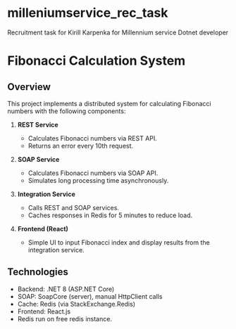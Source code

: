 # milleniumservice_rec_task
Recruitment task for Kirill Karpenka for Millennium service Dotnet developer


# Fibonacci Calculation System

## Overview

This project implements a distributed system for calculating Fibonacci numbers with the following components:

1. **REST Service**  
   - Calculates Fibonacci numbers via REST API.  
   - Returns an error every 10th request.

2. **SOAP Service**  
   - Calculates Fibonacci numbers via SOAP API.  
   - Simulates long processing time asynchronously.

3. **Integration Service**  
   - Calls REST and SOAP services.  
   - Caches responses in Redis for 5 minutes to reduce load.

4. **Frontend (React)**  
   - Simple UI to input Fibonacci index and display results from the integration service.

## Technologies

- Backend: .NET 8 (ASP.NET Core)  
- SOAP: SoapCore (server), manual HttpClient calls  
- Cache: Redis (via StackExchange.Redis)  
- Frontend: React.js  
- Redis run on free redis instance.
